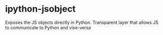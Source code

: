 ipython-jsobject
================

Exposes the JS objects directly in Python.  Transparent layer that allows JS to communicate to Python and vise-versa
